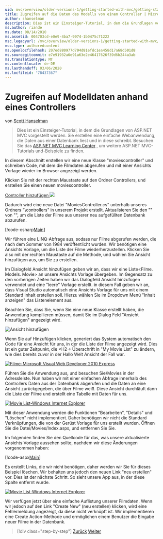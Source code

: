 ```yaml
---
uid: mvc/overview/older-versions-1/getting-started-with-mvc/getting-started-with-mvc-part5
title: Zugreifen auf die Daten des Modells von einem Controller | Microsoft-Dokumentation
author: shanselman
description: Dies ist ein Einsteiger-Tutorial, in dem die Grundlagen von ASP.NET MVC vorgestellt werden. Erstellen Sie eine einfache Webanwendung, die Daten aus einer Datenbank liest und in diese schreibt.
ms.author: riande
ms.date: 08/14/2010
ms.assetid: 004703cd-e0e9-4ba7-9974-1b0475c71222
msc.legacyurl: /mvc/overview/older-versions-1/getting-started-with-mvc/getting-started-with-mvc-part5
msc.type: authoredcontent
ms.openlocfilehash: 207ed880977d794d81efdc1ea458d17a68d501d8
ms.sourcegitcommit: e7e91932a6e91a63e2e46417626f39d6b244a3ab
ms.translationtype: MT
ms.contentlocale: de-DE
ms.lasthandoff: 03/06/2020
ms.locfileid: "78437367"
---
```

# <a name="accessing-your-models-data-from-a-controller"></a>Zugreifen auf Modelldaten anhand eines Controllers

von [Scott Hanselman](https://github.com/shanselman)

> Dies ist ein Einsteiger-Tutorial, in dem die Grundlagen von ASP.NET MVC vorgestellt werden. Sie erstellen eine einfache Webanwendung, die Daten aus einer Datenbank liest und in diese schreibt. Besuchen Sie das [ASP.NET MVC Learning Center](../../../index.md) , um weitere ASP.NET MVC-Tutorials und-Beispiele zu finden.

In diesem Abschnitt erstellen wir eine neue Klasse "moviescontroller" und schreiben Code, mit dem die Filmdaten abgerufen und mit einer Ansichts Vorlage wieder im Browser angezeigt werden.

Klicken Sie mit der rechten Maustaste auf den Ordner Controllers, und erstellen Sie einen neuen moviescontroller.

[Controller hinzufügen ![](getting-started-with-mvc-part5/_static/image2.png)](getting-started-with-mvc-part5/_static/image1.png)

Dadurch wird eine neue Datei "MoviesController.cs" unterhalb unseres Ordners "\controllers" in unserem Projekt erstellt. Aktualisieren Sie den "" von "", um die Liste der Filme aus unserer neu aufgefüllten Datenbank abzurufen.

[!code-csharp[Main](getting-started-with-mvc-part5/samples/sample1.cs)]

Wir führen eine LINQ-Abfrage aus, sodass nur Filme abgerufen werden, die nach dem Sommer von 1984 veröffentlicht wurden. Wir benötigen eine Ansichts Vorlage, um die Liste der Filme wiederherzustellen. Klicken Sie also mit der rechten Maustaste auf die Methode, und wählen Sie Ansicht hinzufügen aus, um Sie zu erstellen.

Im Dialogfeld Ansicht hinzufügen geben wir an, dass wir eine Liste&lt;Filme. Models. Movie&gt; an unsere Ansichts Vorlage übergeben. Im Gegensatz zu den vorherigen Zeiten haben wir das Dialogfeld Ansicht hinzufügen verwendet und eine "leere" Vorlage erstellt. in diesem Fall geben wir an, dass Visual Studio automatisch eine Ansichts Vorlage für uns mit einem Standard Inhalt erstellen soll. Hierzu wählen Sie im Dropdown Menü "Inhalt anzeigen" das Listenelement aus.

Beachten Sie, dass Sie, wenn Sie eine neue Klasse erstellt haben, die Anwendung kompilieren müssen, damit Sie im Dialog Feld "Ansicht hinzufügen" angezeigt wird.

![Ansicht hinzufügen](getting-started-with-mvc-part5/_static/image3.png)

Wenn Sie auf Hinzufügen klicken, generiert das System automatisch den Code für eine Ansicht für uns, in der die Liste der Filme angezeigt wird. Dies ist ein guter Zeitpunkt, die &lt;H2-&gt; Überschrift in "My Movie List" zu ändern, wie dies bereits zuvor in der Hallo Welt Ansicht der Fall war.

[![Filme-Microsoft Visual Web Developer 2010 Express](getting-started-with-mvc-part5/_static/image5.png)](getting-started-with-mvc-part5/_static/image4.png)

Führen Sie die Anwendung aus, und besuchen Sie/Movies in der Adressleiste. Nun haben wir mit einer einfachen Abfrage innerhalb des Controllers Daten aus der Datenbank abgerufen und die Daten an eine Ansicht zurückgegeben, die über Filme weiß. Diese Ansicht durchläuft dann die Liste der Filme und erstellt eine Tabelle mit Daten für uns.

[![Movie List-Windows Internet Explorer](getting-started-with-mvc-part5/_static/image7.png)](getting-started-with-mvc-part5/_static/image6.png)

Mit dieser Anwendung werden die Funktionen "Bearbeiten", "Details" und "Löschen" nicht implementiert. Daher benötigen wir nicht die Standard Verknüpfungen, die von der Gerüst Vorlage für uns erstellt wurden. Öffnen Sie die Datei/Movies/Index.aspx, und entfernen Sie Sie.

Im folgenden finden Sie den Quellcode für das, was unsere aktualisierte Ansichts Vorlage aussehen sollte, nachdem wir diese Änderungen vorgenommen haben:

[!code-aspx[Main](getting-started-with-mvc-part5/samples/sample2.aspx)]

Es erstellt Links, die wir nicht benötigen, daher werden wir Sie für dieses Beispiel löschen. Wir behalten uns jedoch den neuen Link "neu erstellen" vor. Dies ist der nächste Schritt. So sieht unsere App aus, in der diese Spalte entfernt wurde.

[![Movie List-Windows Internet Explorer](getting-started-with-mvc-part5/_static/image9.png)](getting-started-with-mvc-part5/_static/image8.png)

Wir verfügen jetzt über eine einfache Auflistung unserer Filmdaten. Wenn wir jedoch auf den Link "Create New" (neu erstellen) klicken, wird eine Fehlermeldung angezeigt, da diese nicht verknüpft ist. Wir implementieren eine Create Action-Methode und ermöglichen einem Benutzer die Eingabe neuer Filme in der Datenbank.

> [!div class="step-by-step"]
> [Zurück](getting-started-with-mvc-part4.md)
> [Weiter](getting-started-with-mvc-part6.md)
